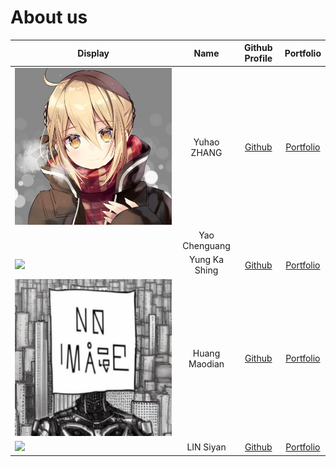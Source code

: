 # About us

Display |    Name     | Github Profile | Portfolio 
--------|:-----------:|:--------------:|:---------:
![saber](../assets/images/saber.jpg) | Yuhao ZHANG | [Github](https://github.com/yzhanglp) | [Portfolio](https://yzhanglp.com)
![]() | Yao Chenguang
![](https://via.placeholder.com/100.png?text=Photo) | Yung Ka Shing | [Github](https://github.com/andy123qq4) | [Portfolio](https://google.com)
![](../docs/pics/IMG_1918.PNG) | Huang Maodian | [Github](https://github.com/Geinzit) | [Portfolio](../docs/team/heinzhuang.md)
![](https://via.placeholder.com/100.png?text=Photo) | LIN Siyan | [Github](https://github.com/Celineyaa) | [Portfolio](docs/team/johndoe.md)


